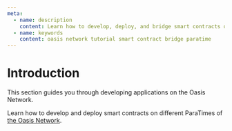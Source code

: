 ```yaml
---
meta:
  - name: description
    content: Learn how to develop, deploy, and bridge smart contracts on the Oasis Network.
  - name: keywords
    content: oasis network tutorial smart contract bridge paratime
---
```


# Introduction

This section guides you through developing applications on the Oasis Network.

Learn how to develop and deploy smart contracts on different ParaTimes of [the Oasis Network](/tutorials/polygon/bridging-erc20-from-ethereum-to-polygon).
